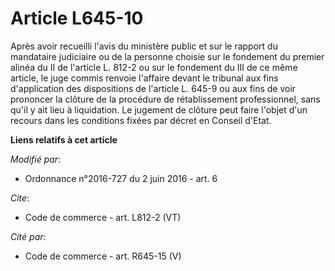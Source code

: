 # Article L645-10

Après avoir recueilli l'avis du ministère public et sur le rapport du mandataire judiciaire ou de la personne choisie sur le
fondement du premier alinéa du II de l'article L. 812-2 ou sur le fondement du III de ce même article, le juge commis renvoie
l'affaire devant le tribunal aux fins d'application des dispositions de l'article L. 645-9 ou aux fins de voir prononcer la
clôture de la procédure de rétablissement professionnel, sans qu'il y ait lieu à liquidation. Le jugement de clôture peut
faire l'objet d'un recours dans les conditions fixées par décret en Conseil d'Etat.

**Liens relatifs à cet article**

_Modifié par_:

  - Ordonnance n°2016-727 du 2 juin 2016 - art. 6

_Cite_:

  - Code de commerce - art. L812-2 (VT)

_Cité par_:

  - Code de commerce - art. R645-15 (V)

